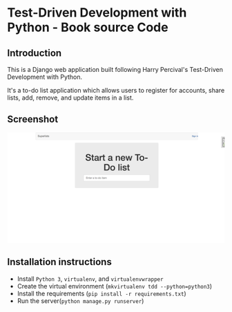 # Test-Driven Development with Python - Book source Code

## Introduction

This is a Django web application built following Harry Percival's Test-Driven Development with Python.

It's a to-do list application which allows users to register for accounts, share lists, add, remove, and update items in a list.

## Screenshot

![tdd-screenshot](tdd-screenshot.png)

## Installation instructions

* Install `Python 3`, `virtualenv`, and `virtualenvwrapper`
* Create the virtual environment (`mkvirtualenv tdd --python=python3`)
* Install the requirements (`pip install -r requirements.txt`)
* Run the server(`python manage.py runserver`)